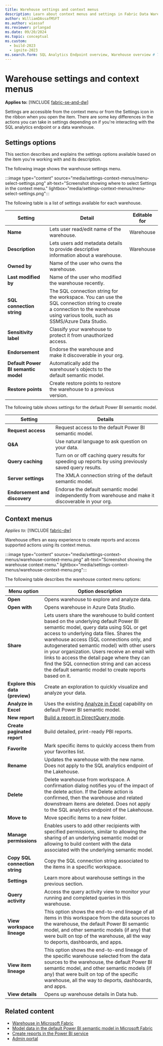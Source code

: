 ```yaml
---
title: Warehouse settings and context menus
description: Learn about context menus and settings in Fabric Data Warehouse.
author: WilliamDAssafMSFT
ms.author: wiassaf
ms.reviewer: prlangad
ms.date: 09/20/2024
ms.topic: conceptual
ms.custom:
  - build-2023
  - ignite-2023
ms.search.form: SQL Analytics Endpoint overview, Warehouse overview # This article's title should not change. If so, contact engineering.
---
```

# Warehouse settings and context menus

**Applies to:** [!INCLUDE [fabric-se-and-dw](includes/applies-to-version/fabric-se-and-dw.md)]

Settings are accessible from the context menu or from the Settings icon in the ribbon when you open the item. There are some key differences in the actions you can take in settings depending on if you're interacting with the SQL analytics endpoint or a data warehouse.

## Settings options

This section describes and explains the settings options available based on the item you're working with and its description.

The following image shows the warehouse settings menu.

:::image type="content" source="media/settings-context-menus/menu-select-settings.png" alt-text="Screenshot showing where to select Settings in the context menu." lightbox="media/settings-context-menus/menu-select-settings.png":::

The following table is a list of settings available for each warehouse.

| **Setting** | **Detail** | **Editable for** |
|---|---|---|
| **Name** | Lets user read/edit name of the warehouse. | Warehouse |
| **Description** | Lets users add metadata details to provide descriptive information about a warehouse. | Warehouse |
| **Owned by** | Name of the user who owns the warehouse. | |
| **Last modified by** | Name of the user who modified the warehouse recently. | |
| **SQL connection string** | The SQL connection string for the workspace. You can use the SQL connection string to create a connection to the warehouse using various tools, such as SSMS/Azure Data Studio. | |
| **Sensitivity label** | Classify your warehouse to protect it from unauthorized access. | |
| **Endorsement** | Endorse the warehouse and make it discoverable in your org. |
| **Default Power BI semantic model** | Automatically add the warehouse's objects to the default semantic model. |
| **Restore points** | Create restore points to restore the warehouse to a previous version. |

The following table shows settings for the default Power BI semantic model.

| **Setting** | **Details** |
|---|---|
| **Request access** | Request access to the default Power BI semantic model. |
| **Q&A** | Use natural language to ask question on your data. |
| **Query caching** | Turn on or off caching query results for speeding up reports by using previously saved query results. |
| **Server settings** | The XMLA connection string of the default semantic model. |
| **Endorsement and discovery** | Endorse the default semantic model independently from warehouse and make it discoverable in your org. |

## Context menus

*Applies to:* [!INCLUDE [fabric-dw](includes/applies-to-version/fabric-dw.md)]

Warehouse offers an easy experience to create reports and access supported actions using its context menus.

:::image type="content" source="media/settings-context-menus/warehouse-context-menu.png" alt-text="Screenshot showing the warehouse context menu." lightbox="media/settings-context-menus/warehouse-context-menu.png":::

The following table describes the warehouse context menu options:

| **Menu option** | **Option description** |
|---|---|
| **Open** | Opens warehouse to explore and analyze data. |
| **Open with** | Opens warehouse in Azure Data Studio. |
| **Share** | Lets users share the warehouse to build content based on the underlying default Power BI semantic model, query data using SQL or get access to underlying data files. Shares the warehouse access (SQL connections only, and autogenerated semantic model) with other users in your organization. Users receive an email with links to access the detail page where they can find the SQL connection string and can access the default semantic model to create reports based on it. |
| **Explore this data (preview)** | Create an exploration to quickly visualize and analyze your data. |
| **Analyze in Excel** | Uses the existing [Analyze in Excel](/power-bi/collaborate-share/service-analyze-in-excel) capability on default Power BI semantic model. |
| **New report** | [Build a report in DirectQuery mode](/power-bi/fundamentals/service-get-started). |
| **Create paginated report** | Build detailed, print-ready PBI reports. |
| **Favorite** | Mark specific items to quickly access them from your favorites list. |
| **Rename** | Updates the warehouse with the new name. Does not apply to the SQL analytics endpoint of the Lakehouse. |
| **Delete** | Delete warehouse from workspace. A confirmation dialog notifies you of the impact of the delete action. If the Delete action is confirmed, then the warehouse and related downstream items are deleted. Does not apply to the SQL analytics endpoint of the Lakehouse.|
| **Move to** | Move specific items to a new folder. |
| **Manage permissions** | Enables users to add other recipients with specified permissions, similar to allowing the sharing of an underlying semantic model or allowing to build content with the data associated with the underlying semantic model. |
| **Copy SQL connection string** | Copy the SQL connection string associated to the items in a specific workspace. |
| **Settings** | Learn more about warehouse settings in the previous section. |
| **Query activity** | Access the query activity view to monitor your running and completed queries in this warehouse. |
| **View workspace lineage** | This option shows the end-to-end lineage of all items in this workspace from the data sources to the warehouse, the default Power BI semantic model, and other semantic models (if any) that were built on top of the warehouse, all the way to deports, dashboards, and apps. |
| **View item lineage** | This option shows the end-to-end lineage of the specific warehouse selected from the data sources to the warehouse, the default Power BI semantic model, and other semantic models (if any) that were built on top of the specific warehouse, all the way to deports, dashboards, and apps. |
| **View details** | Opens up warehouse details in Data hub. |

## Related content

- [Warehouse in Microsoft Fabric](data-warehousing.md#fabric-data-warehouse)
- [Model data in the default Power BI semantic model in Microsoft Fabric](default-power-bi-semantic-model.md)
- [Create reports in the Power BI service](reports-power-bi-service.md)
- [Admin portal](../admin/admin-center.md)
